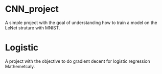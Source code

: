 # CNN_project
A simple project with the goal of understanding how to train a model on the LeNet struture with MNIST. 

# Logistic
A project with the objective to do gradient decent for logistic regression Mathemetcaly. 
